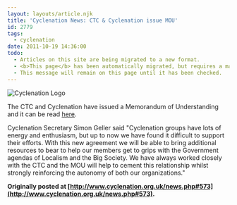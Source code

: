 ```yaml
---
layout: layouts/article.njk
title: 'Cyclenation News: CTC & Cyclenation issue MOU'
id: 2779
tags:
  - cyclenation
date: 2011-10-19 14:36:00
todo:
  - Articles on this site are being migrated to a new format.
  - <b>This page</b> has been automatically migrated, but requires a manual check-&amp;-tune to ensure the format and links all work as expected.
  - This message will remain on this page until it has been checked.
---
```


![Cyclenation Logo](http://www.pompeybug.co.uk/wp-content/plugins/wp-cyclenation-news/cnlogo.jpg)<p>The CTC and Cyclenation have issued a Memorandum of Understanding and it can be read [here](https://docs.google.com/document/d/1z_sZk7XAjtLY0R0V-Or-UT847teqYbYU8NgYqtWWyyQ/edit?hl=en_US).

Cyclenation Secretary Simon Geller said "Cyclenation groups have lots of energy and enthusiasm, but up to now we have found it difficult to support their efforts. With this new agreement we will be able to bring additional resources to bear to help our members get to grips with the Government agendas of Localism and the Big Society. We have always worked closely with the CTC and the MOU will help to cement this relationship whilst strongly reinforcing the autonomy of both our organizations."

**Originally posted at [http://www.cyclenation.org.uk/news.php#573](http://www.cyclenation.org.uk/news.php#573).**
